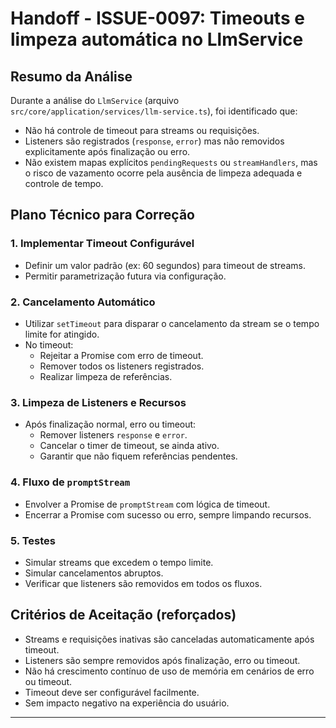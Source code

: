 # Handoff - ISSUE-0097: Timeouts e limpeza automática no LlmService

## Resumo da Análise

Durante a análise do `LlmService` (arquivo `src/core/application/services/llm-service.ts`), foi identificado que:

- Não há controle de timeout para streams ou requisições.
- Listeners são registrados (`response`, `error`) mas não removidos explicitamente após finalização ou erro.
- Não existem mapas explícitos `pendingRequests` ou `streamHandlers`, mas o risco de vazamento ocorre pela ausência de limpeza adequada e controle de tempo.

## Plano Técnico para Correção

### 1. Implementar Timeout Configurável

- Definir um valor padrão (ex: 60 segundos) para timeout de streams.
- Permitir parametrização futura via configuração.

### 2. Cancelamento Automático

- Utilizar `setTimeout` para disparar o cancelamento da stream se o tempo limite for atingido.
- No timeout:
  - Rejeitar a Promise com erro de timeout.
  - Remover todos os listeners registrados.
  - Realizar limpeza de referências.

### 3. Limpeza de Listeners e Recursos

- Após finalização normal, erro ou timeout:
  - Remover listeners `response` e `error`.
  - Cancelar o timer de timeout, se ainda ativo.
  - Garantir que não fiquem referências pendentes.

### 4. Fluxo de `promptStream`

- Envolver a Promise de `promptStream` com lógica de timeout.
- Encerrar a Promise com sucesso ou erro, sempre limpando recursos.

### 5. Testes

- Simular streams que excedem o tempo limite.
- Simular cancelamentos abruptos.
- Verificar que listeners são removidos em todos os fluxos.

## Critérios de Aceitação (reforçados)

- Streams e requisições inativas são canceladas automaticamente após timeout.
- Listeners são sempre removidos após finalização, erro ou timeout.
- Não há crescimento contínuo de uso de memória em cenários de erro ou timeout.
- Timeout deve ser configurável facilmente.
- Sem impacto negativo na experiência do usuário.

---